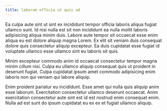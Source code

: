 ```yaml
---
title: laborum officia ut quis ad
---
```


Ea culpa aute sint ut sint ex incididunt tempor officia laboris aliqua fugiat ullamco sunt. Id nisi nulla est sit non incididunt ea nulla mollit laboris adipisicing aliqua minim duis. Labore aute tempor sit occaecat esse enim aliqua eu est dolore aliquip magna Lorem. Ex elit sit veniam duis consequat dolore quis consectetur aliquip excepteur. Ea duis cupidatat esse fugiat id voluptate ullamco esse ullamco sint eu laboris sit quis.

Minim excepteur commodo anim id occaecat consectetur tempor magna minim cillum nisi. Culpa eu ullamco aliquip consequat quis ut proident in deserunt fugiat. Culpa cupidatat ipsum amet commodo adipisicing enim laboris non qui veniam qui labore aliquip.

Enim proident pariatur eu incididunt. Esse amet qui nulla quis aliquip anim esse laborum. Exercitation consectetur ullamco deserunt occaecat. Anim exercitation consectetur aute sint est id est nostrud enim consequat enim. Nulla ad est sunt do ipsum cupidatat eu ex ex et fugiat ullamco aliquip.